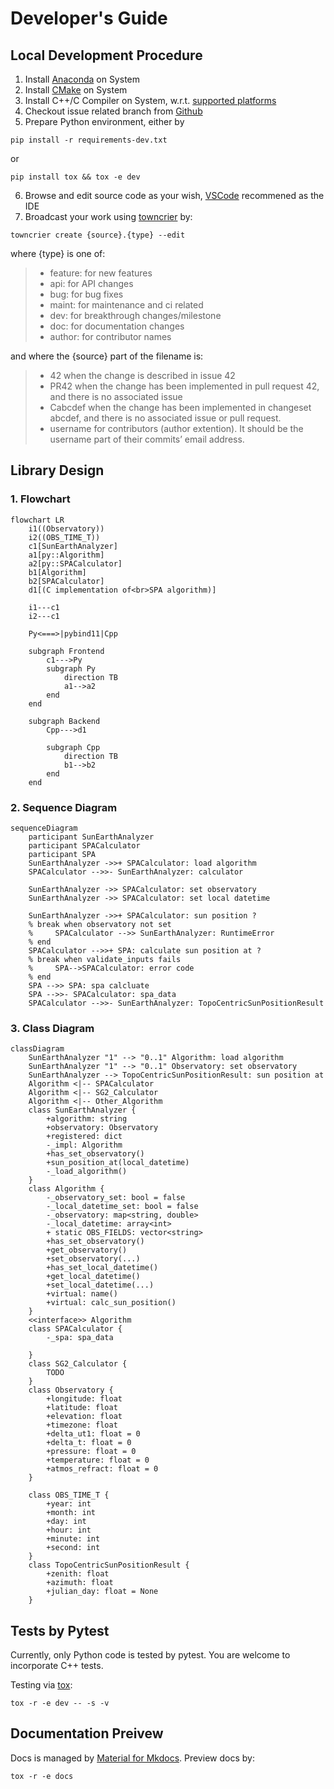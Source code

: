 # Developer's Guide

## Local Development Procedure

1. Install [Anaconda](https://www.anaconda.com/) on System
2. Install [CMake](https://cmake.org) on System
3. Install C++/C Compiler on System, w.r.t. [supported platforms](https://mikesongming.github.io/SE-Geometry/#supported-platforms)
4. Checkout issue related branch from [Github](https://github.com/mikesongming/SE-Geometry)
5. Prepare Python environment, either by
```
pip install -r requirements-dev.txt
```
or
```
pip install tox && tox -e dev
```
6. Browse and edit source code as your wish, [VSCode](https://code.visualstudio.com/) recommened as the IDE
7. Broadcast your work using [towncrier](https://towncrier.readthedocs.io/en/latest/) by:
```
towncrier create {source}.{type} --edit
```
where {type} is one of:
> - feature: for new features
> - api: for API changes
> - bug: for bug fixes
> - maint: for maintenance and ci related
> - dev: for breakthrough changes/milestone
> - doc: for documentation changes
> - author: for contributor names

and where the {source} part of the filename is:
> - 42 when the change is described in issue 42
> - PR42 when the change has been implemented in pull request 42, and there is no associated issue
> - Cabcdef when the change has been implemented in changeset abcdef, and there is no associated issue or pull request.
> - username for contributors (author extention). It should be the username part of their commits’ email address.

## Library Design

<!--
empowered by [Mermaid-Js](https://mermaid-js.github.io/mermaid/)
-->
### 1. Flowchart

``` mermaid
flowchart LR
    i1((Observatory))
    i2((OBS_TIME_T))
    c1[SunEarthAnalyzer]
    a1[py::Algorithm]
    a2[py::SPACalculator]
    b1[Algorithm]
    b2[SPACalculator]
    d1[(C implementation of<br>SPA algorithm)]

    i1---c1
    i2---c1

    Py<===>|pybind11|Cpp

    subgraph Frontend
        c1--->Py
        subgraph Py
            direction TB
            a1-->a2
        end
    end

    subgraph Backend
        Cpp--->d1

        subgraph Cpp
            direction TB
            b1-->b2
        end
    end
```

### 2. Sequence Diagram

``` mermaid
sequenceDiagram
    participant SunEarthAnalyzer
    participant SPACalculator
    participant SPA
    SunEarthAnalyzer ->>+ SPACalculator: load algorithm
    SPACalculator -->>- SunEarthAnalyzer: calculator

    SunEarthAnalyzer ->> SPACalculator: set observatory
    SunEarthAnalyzer ->> SPACalculator: set local datetime

    SunEarthAnalyzer ->>+ SPACalculator: sun position ?
    % break when observatory not set
    %     SPACalculator -->> SunEarthAnalyzer: RuntimeError
    % end
    SPACalculator -->>+ SPA: calculate sun position at ?
    % break when validate_inputs fails
    %     SPA-->SPACalculator: error code
    % end
    SPA -->> SPA: spa calcluate
    SPA -->>- SPACalculator: spa_data
    SPACalculator -->>- SunEarthAnalyzer: TopoCentricSunPositionResult
```

### 3. Class Diagram

``` mermaid
classDiagram
    SunEarthAnalyzer "1" --> "0..1" Algorithm: load algorithm
    SunEarthAnalyzer "1" --> "0..1" Observatory: set observatory
    SunEarthAnalyzer --> TopoCentricSunPositionResult: sun position at
    Algorithm <|-- SPACalculator
    Algorithm <|-- SG2_Calculator
    Algorithm <|-- Other_Algorithm
    class SunEarthAnalyzer {
        +algorithm: string
        +observatory: Observatory
        +registered: dict
        -_impl: Algorithm
        +has_set_observatory()
        +sun_position_at(local_datetime)
        -_load_algorithm()
    }
    class Algorithm {
        -_observatory_set: bool = false
        -_local_datetime_set: bool = false
        -_observatory: map<string, double>
        -_local_datetime: array<int>
        + static OBS_FIELDS: vector<string>
        +has_set_observatory()
        +get_observatory()
        +set_observatory(...)
        +has_set_local_datetime()
        +get_local_datetime()
        +set_local_datetime(...)
        +virtual: name()
        +virtual: calc_sun_position()
    }
    <<interface>> Algorithm
    class SPACalculator {
        -_spa: spa_data

    }
    class SG2_Calculator {
        TODO
    }
    class Observatory {
        +longitude: float
        +latitude: float
        +elevation: float
        +timezone: float
        +delta_ut1: float = 0
        +delta_t: float = 0
        +pressure: float = 0
        +temperature: float = 0
        +atmos_refract: float = 0
    }

    class OBS_TIME_T {
        +year: int
        +month: int
        +day: int
        +hour: int
        +minute: int
        +second: int
    }
    class TopoCentricSunPositionResult {
        +zenith: float
        +azimuth: float
        +julian_day: float = None
    }
```

## Tests by Pytest

Currently, only Python code is tested by pytest. You are welcome to incorporate C++ tests.

Testing via [tox](https://tox.readthedocs.io/):
```
tox -r -e dev -- -s -v
```

## Documentation Preivew

Docs is managed by [Material for Mkdocs](https://squidfunk.github.io/mkdocs-material/). Preview docs by:
```
tox -r -e docs
```
